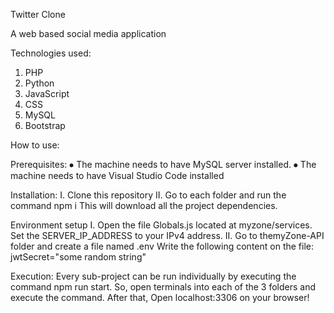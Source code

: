Twitter Clone

A web based social media application


Technologies used:
1.	PHP
2.	Python
3.	JavaScript
4.	CSS
5.	MySQL
6.	Bootstrap

How to use:

Prerequisites:
⦁	The machine needs to have MySQL server installed.
⦁	The machine needs to have Visual Studio Code installed


Installation:
I.	Clone this repository
II.	Go to each folder and run the command
   npm i
     This will download all the project dependencies.

Environment setup
I.	Open the file Globals.js located at myzone/services.
   Set the SERVER_IP_ADDRESS to your IPv4 address.
II.	Go to themyZone-API folder and create a file named
  .env
  Write the following content on the file:
  jwtSecret="some random string"

Execution:
Every sub-project can be run individually by executing the command npm run start.
So, open terminals into each of the 3 folders and execute the command.
After that, Open localhost:3306 on your browser!

